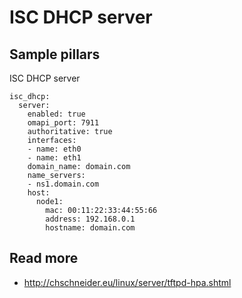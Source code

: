 
# ISC DHCP server


## Sample pillars

ISC DHCP server

    isc_dhcp:
      server:
        enabled: true
        omapi_port: 7911
        authoritative: true
        interfaces:
        - name: eth0
        - name: eth1
        domain_name: domain.com
        name_servers:
        - ns1.domain.com
        host:
          node1:
            mac: 00:11:22:33:44:55:66
            address: 192.168.0.1
            hostname: domain.com

## Read more

* http://chschneider.eu/linux/server/tftpd-hpa.shtml